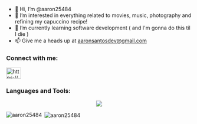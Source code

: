 - 👋 Hi, I’m @aaron25484
- 👀 I’m interested in everything related to movies, music, photography and refining my capuccino recipe!
- 🌱 I’m currently learning software development ( and I'm gonna do this til I die )
- 📫 Give me a heads up at aaronsantosdev@gmail.com

  
<h3 align="left">Connect with me:</h3>
<p align="left">
<a href="https://www.linkedin.com/in/aarondelossantos/" target="blank"><img align="center" src="https://raw.githubusercontent.com/rahuldkjain/github-profile-readme-generator/master/src/images/icons/Social/linked-in-alt.svg" alt="https://www.linkedin.com/in/lucasriestra/" height="30" width="40" /></a>
</p>

<h3 align="left">Languages and Tools:</h3>
<p align="center">
  <a href="https://skillicons.dev">
   <img src="https://skillicons.dev/icons?i=html,css,js,typescript,react,vite,tailwind,bootstrap,nodejs,express,mongodb,postgres,mysql,git,github,nextjs,prisma,vercel,jenkins,jest,ps,postman&perline=8" />
  </a>
</p>

<p><img align="left" src="https://github-readme-stats.vercel.app/api/top-langs?username=aaron25484&show_icons=true&locale=en&layout=compact" alt="aaron25484" /></p>

<p>&nbsp;<img align="center" src="https://github-readme-stats.vercel.app/api?username=aaron25484&theme=github_dark_dimmed&show_icons=true&locale=en" alt="aaron25484" /></p>

<!---
aaron25484/aaron25484 is a ✨ special ✨ repository because its `README.md` (this file) appears on your GitHub profile.
You can click the Preview link to take a look at your changes.
--->


